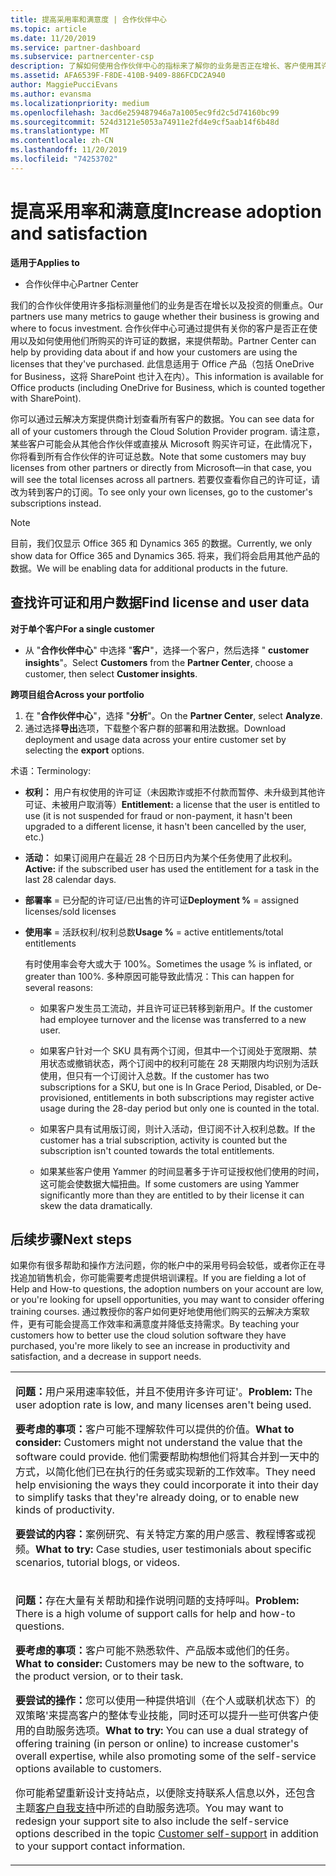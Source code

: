 ```yaml
---
title: 提高采用率和满意度 | 合作伙伴中心
ms.topic: article
ms.date: 11/20/2019
ms.service: partner-dashboard
ms.subservice: partnercenter-csp
description: 了解如何使用合作伙伴中心的指标来了解你的业务是否正在增长、客户使用其许可证的方式，以及在何处集中投资。
ms.assetid: AFA6539F-F8DE-410B-9409-886FCDC2A940
author: MaggiePucciEvans
ms.author: evansma
ms.localizationpriority: medium
ms.openlocfilehash: 3acd6e259487946a7a1005ec9fd2c5d74160bc99
ms.sourcegitcommit: 524d3121e5053a74911e2fd4e9cf5aab14f6b48d
ms.translationtype: MT
ms.contentlocale: zh-CN
ms.lasthandoff: 11/20/2019
ms.locfileid: "74253702"
---
```

# <a name="increase-adoption-and-satisfaction"></a><span data-ttu-id="d5bb6-103">提高采用率和满意度</span><span class="sxs-lookup"><span data-stu-id="d5bb6-103">Increase adoption and satisfaction</span></span>

<span data-ttu-id="d5bb6-104">**适用于**</span><span class="sxs-lookup"><span data-stu-id="d5bb6-104">**Applies to**</span></span>

-  <span data-ttu-id="d5bb6-105">合作伙伴中心</span><span class="sxs-lookup"><span data-stu-id="d5bb6-105">Partner Center</span></span>

<span data-ttu-id="d5bb6-106">我们的合作伙伴使用许多指标测量他们的业务是否在增长以及投资的侧重点。</span><span class="sxs-lookup"><span data-stu-id="d5bb6-106">Our partners use many metrics to gauge whether their business is growing and where to focus investment.</span></span> <span data-ttu-id="d5bb6-107">合作伙伴中心可通过提供有关你的客户是否正在使用以及如何使用他们所购买的许可证的数据，来提供帮助。</span><span class="sxs-lookup"><span data-stu-id="d5bb6-107">Partner Center can help by providing data about if and how your customers are using the licenses that they've purchased.</span></span> <span data-ttu-id="d5bb6-108">此信息适用于 Office 产品（包括 OneDrive for Business，这将 SharePoint 也计入在内）。</span><span class="sxs-lookup"><span data-stu-id="d5bb6-108">This information is available for Office products (including OneDrive for Business, which is counted together with SharePoint).</span></span>

<span data-ttu-id="d5bb6-109">你可以通过云解决方案提供商计划查看所有客户的数据。</span><span class="sxs-lookup"><span data-stu-id="d5bb6-109">You can see data for all of your customers through the Cloud Solution Provider program.</span></span> <span data-ttu-id="d5bb6-110">请注意，某些客户可能会从其他合作伙伴或直接从 Microsoft 购买许可证，在此情况下，你将看到所有合作伙伴的许可证总数。</span><span class="sxs-lookup"><span data-stu-id="d5bb6-110">Note that some customers may buy licenses from other partners or directly from Microsoft—in that case, you will see the total licenses across all partners.</span></span> <span data-ttu-id="d5bb6-111">若要仅查看你自己的许可证，请改为转到客户的订阅。</span><span class="sxs-lookup"><span data-stu-id="d5bb6-111">To see only your own licenses, go to the customer's subscriptions instead.</span></span>

> [!NOTE]  
>  <span data-ttu-id="d5bb6-112">目前，我们仅显示 Office 365 和 Dynamics 365 的数据。</span><span class="sxs-lookup"><span data-stu-id="d5bb6-112">Currently, we only show data for Office 365 and Dynamics 365.</span></span> <span data-ttu-id="d5bb6-113">将来，我们将会启用其他产品的数据。</span><span class="sxs-lookup"><span data-stu-id="d5bb6-113">We will be enabling data for additional products in the future.</span></span>

## <a name="find-license-and-user-data"></a><span data-ttu-id="d5bb6-114">查找许可证和用户数据</span><span class="sxs-lookup"><span data-stu-id="d5bb6-114">Find license and user data</span></span>


<span data-ttu-id="d5bb6-115">**对于单个客户**</span><span class="sxs-lookup"><span data-stu-id="d5bb6-115">**For a single customer**</span></span>

-   <span data-ttu-id="d5bb6-116">从 "**合作伙伴中心**" 中选择 "**客户**"，选择一个客户，然后选择 " **customer insights**"。</span><span class="sxs-lookup"><span data-stu-id="d5bb6-116">Select **Customers** from the **Partner Center**, choose a customer, then select **Customer insights**.</span></span>

<span data-ttu-id="d5bb6-117">**跨项目组合**</span><span class="sxs-lookup"><span data-stu-id="d5bb6-117">**Across your portfolio**</span></span>

1.  <span data-ttu-id="d5bb6-118">在 "**合作伙伴中心**"，选择 "**分析**"。</span><span class="sxs-lookup"><span data-stu-id="d5bb6-118">On the **Partner Center**, select **Analyze**.</span></span>
2.  <span data-ttu-id="d5bb6-119">通过选择**导出**选项，下载整个客户群的部署和用法数据。</span><span class="sxs-lookup"><span data-stu-id="d5bb6-119">Download deployment and usage data across your entire customer set by selecting the **export** options.</span></span>

<span data-ttu-id="d5bb6-120">术语：</span><span class="sxs-lookup"><span data-stu-id="d5bb6-120">Terminology:</span></span>

-   <span data-ttu-id="d5bb6-121">**权利：** 用户有权使用的许可证（未因欺诈或拒不付款而暂停、未升级到其他许可证、未被用户取消等）</span><span class="sxs-lookup"><span data-stu-id="d5bb6-121">**Entitlement:** a license that the user is entitled to use (it is not suspended for fraud or non-payment, it hasn't been upgraded to a different license, it hasn't been cancelled by the user, etc.)</span></span>

-   <span data-ttu-id="d5bb6-122">**活动：** 如果订阅用户在最近 28 个日历日内为某个任务使用了此权利。</span><span class="sxs-lookup"><span data-stu-id="d5bb6-122">**Active:** if the subscribed user has used the entitlement for a task in the last 28 calendar days.</span></span>

-   <span data-ttu-id="d5bb6-123">**部署率** = 已分配的许可证/已出售的许可证</span><span class="sxs-lookup"><span data-stu-id="d5bb6-123">**Deployment %** = assigned licenses/sold licenses</span></span>

-   <span data-ttu-id="d5bb6-124">**使用率** = 活跃权利/权利总数</span><span class="sxs-lookup"><span data-stu-id="d5bb6-124">**Usage %** = active entitlements/total entitlements</span></span>

    <span data-ttu-id="d5bb6-125">有时使用率会夸大或大于 100%。</span><span class="sxs-lookup"><span data-stu-id="d5bb6-125">Sometimes the usage % is inflated, or greater than 100%.</span></span> <span data-ttu-id="d5bb6-126">多种原因可能导致此情况：</span><span class="sxs-lookup"><span data-stu-id="d5bb6-126">This can happen for several reasons:</span></span>

    -   <span data-ttu-id="d5bb6-127">如果客户发生员工流动，并且许可证已转移到新用户。</span><span class="sxs-lookup"><span data-stu-id="d5bb6-127">If the customer had employee turnover and the license was transferred to a new user.</span></span>

    -   <span data-ttu-id="d5bb6-128">如果客户针对一个 SKU 具有两个订阅，但其中一个订阅处于宽限期、禁用状态或撤销状态，两个订阅中的权利可能在 28 天期限内均识别为活跃使用，但只有一个订阅计入总数。</span><span class="sxs-lookup"><span data-stu-id="d5bb6-128">If the customer has two subscriptions for a SKU, but one is In Grace Period, Disabled, or De-provisioned, entitlements in both subscriptions may register active usage during the 28-day period but only one is counted in the total.</span></span>

    -   <span data-ttu-id="d5bb6-129">如果客户具有试用版订阅，则计入活动，但订阅不计入权利总数。</span><span class="sxs-lookup"><span data-stu-id="d5bb6-129">If the customer has a trial subscription, activity is counted but the subscription isn't counted towards the total entitlements.</span></span>

    -   <span data-ttu-id="d5bb6-130">如果某些客户使用 Yammer 的时间显著多于许可证授权他们使用的时间，这可能会使数据大幅扭曲。</span><span class="sxs-lookup"><span data-stu-id="d5bb6-130">If some customers are using Yammer significantly more than they are entitled to by their license it can skew the data dramatically.</span></span>

## <a name="next-steps"></a><span data-ttu-id="d5bb6-131">后续步骤</span><span class="sxs-lookup"><span data-stu-id="d5bb6-131">Next steps</span></span>


<span data-ttu-id="d5bb6-132">如果你有很多帮助和操作方法问题，你的帐户中的采用号码会较低，或者你正在寻找追加销售机会，你可能需要考虑提供培训课程。</span><span class="sxs-lookup"><span data-stu-id="d5bb6-132">If you are fielding a lot of Help and How-to questions, the adoption numbers on your account are low, or you're looking for upsell opportunities, you may want to consider offering training courses.</span></span> <span data-ttu-id="d5bb6-133">通过教授你的客户如何更好地使用他们购买的云解决方案软件，更有可能会提高工作效率和满意度并降低支持需求。</span><span class="sxs-lookup"><span data-stu-id="d5bb6-133">By teaching your customers how to better use the cloud solution software they have purchased, you're more likely to see an increase in productivity and satisfaction, and a decrease in support needs.</span></span>

<table>
<colgroup>
<col width="100%" />
</colgroup>
<tbody>
<tr class="odd">
<td><p><span data-ttu-id="d5bb6-134"><strong>问题：</strong>用户采用速率较低，并且不使用许多许可证&#39;。</span><span class="sxs-lookup"><span data-stu-id="d5bb6-134"><strong>Problem:</strong> The user adoption rate is low, and many licenses aren&#39;t being used.</span></span></p>
<p><span data-ttu-id="d5bb6-135"><strong>要考虑的事项：</strong>客户可能不理解软件可以提供的价值。</span><span class="sxs-lookup"><span data-stu-id="d5bb6-135"><strong>What to consider:</strong> Customers might not understand the value that the software could provide.</span></span> <span data-ttu-id="d5bb6-136">他们需要帮助构想他们将其合并到一天中的方式，以简化他们已在执行的任务或实现新的工作效率。</span><span class="sxs-lookup"><span data-stu-id="d5bb6-136">They need help envisioning the ways they could incorporate it into their day to simplify tasks that they're already doing, or to enable new kinds of productivity.</span></span></p>
<p><span data-ttu-id="d5bb6-137"><strong>要尝试的内容：</strong>案例研究、有关特定方案的用户感言、教程博客或视频。</span><span class="sxs-lookup"><span data-stu-id="d5bb6-137"><strong>What to try:</strong> Case studies, user testimonials about specific scenarios, tutorial blogs, or videos.</span></span></p></td>
</tr>
<tr class="even">
<td><p><span data-ttu-id="d5bb6-138"><strong>问题：</strong>存在大量有关帮助和操作说明问题的支持呼叫。</span><span class="sxs-lookup"><span data-stu-id="d5bb6-138"><strong>Problem:</strong> There is a high volume of support calls for help and how-to questions.</span></span></p>
<p><span data-ttu-id="d5bb6-139"><strong>要考虑的事项：</strong>客户可能不熟悉软件、产品版本或他们的任务。</span><span class="sxs-lookup"><span data-stu-id="d5bb6-139"><strong>What to consider:</strong> Customers may be new to the software, to the product version, or to their task.</span></span></p>
<p><span data-ttu-id="d5bb6-140"><strong>要尝试的操作：</strong>您可以使用一种提供培训（在个人或联机状态下）的双策略&#39;来提高客户的整体专业技能，同时还可以提升一些可供客户使用的自助服务选项。</span><span class="sxs-lookup"><span data-stu-id="d5bb6-140"><strong>What to try:</strong> You can use a dual strategy of offering training (in person or online) to increase customer&#39;s overall expertise, while also promoting some of the self-service options available to customers.</span></span></p>
<p><span data-ttu-id="d5bb6-141">你可能希望重新设计支持站点，以便除支持联系人信息以外，还包含主题<a href="customer-self-support.md" data-raw-source="[Customer self-support](customer-self-support.md)">客户自我支持</a>中所述的自助服务选项。</span><span class="sxs-lookup"><span data-stu-id="d5bb6-141">You may want to redesign your support site to also include the self-service options described in the topic <a href="customer-self-support.md" data-raw-source="[Customer self-support](customer-self-support.md)">Customer self-support</a> in addition to your support contact information.</span></span></p></td>
</tr>
</tbody>
</table>

 

 

 



